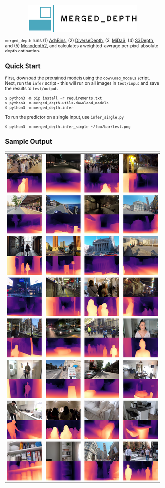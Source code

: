 <p align="center">
  <img height="90" src=".logo/logo.png"/>  
</p>

`merged_depth` runs (1) [AdaBins](https://github.com/shariqfarooq123/AdaBins), (2) [DiverseDepth](https://github.com/YvanYin/DiverseDepth), (3) [MiDaS](https://github.com/intel-isl/MiDaS), (4) [SGDepth](https://github.com/ifnspaml/SGDepth), and (5) [Monodepth2](https://github.com/nianticlabs/monodepth2), and calculates a weighted-average per-pixel absolute depth estimation.

## Quick Start

First, download the pretrained models using the `download_models` script. Next, run the `infer` script - this will run on all images in `test/input` and save the results to `test/output`. 

```console
$ python3 -m pip install -r requirements.txt
$ python3 -m merged_depth.utils.download_models
$ python3 -m merged_depth.infer
```

To run the predictor on a single input, use `infer_single.py`

```console
$ python3 -m merged_depth.infer_single ~/foo/bar/test.png
```

## Sample Output

| <!-- -->                       | <!-- -->                        | <!-- -->                        | <!-- -->                        |
:-------------------------------:|:-------------------------------:|:-------------------------------:|:-------------------------------:|
![](./test/output/00_depth.png)  | ![](./test/output/01_depth.png) | ![](./test/output/05_depth.png) | ![](./test/output/06_depth.png) |
![](./test/output/07_depth.png)  | ![](./test/output/08_depth.png) | ![](./test/output/10_depth.png) | ![](./test/output/12_depth.png) |
![](./test/output/13_depth.png)  | ![](./test/output/16_depth.png) | ![](./test/output/17_depth.png) | ![](./test/output/18_depth.png) |
![](./test/output/23_depth.png)  | ![](./test/output/20_depth.png) | ![](./test/output/25_depth.png) | ![](./test/output/27_depth.png) |
![](./test/output/28_depth.png)  | ![](./test/output/29_depth.png) | ![](./test/output/30_depth.png) | ![](./test/output/31_depth.png) |
![](./test/output/32_depth.png)  | ![](./test/output/33_depth.png) | ![](./test/output/34_depth.png) | ![](./test/output/36_depth.png) |
![](./test/output/37_depth.png)  | ![](./test/output/39_depth.png) | ![](./test/output/40_depth.png) | ![](./test/output/42_depth.png) |
![](./test/output/43_depth.png)  | ![](./test/output/45_depth.png) | ![](./test/output/47_depth.png) | ![](./test/output/49_depth.png) |
